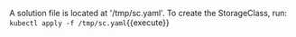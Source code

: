A solution file is located at '/tmp/sc.yaml'. To create the StorageClass, run:
`kubectl apply -f /tmp/sc.yaml`{{execute}}
